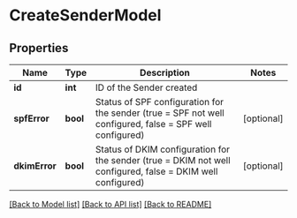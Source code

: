 # CreateSenderModel

## Properties
Name | Type | Description | Notes
------------ | ------------- | ------------- | -------------
**id** | **int** | ID of the Sender created | 
**spfError** | **bool** | Status of SPF configuration for the sender (true = SPF not well configured, false = SPF well configured) | [optional] 
**dkimError** | **bool** | Status of DKIM configuration for the sender (true = DKIM not well configured, false = DKIM well configured) | [optional] 

[[Back to Model list]](../../README.md#documentation-for-models) [[Back to API list]](../../README.md#documentation-for-api-endpoints) [[Back to README]](../../README.md)


